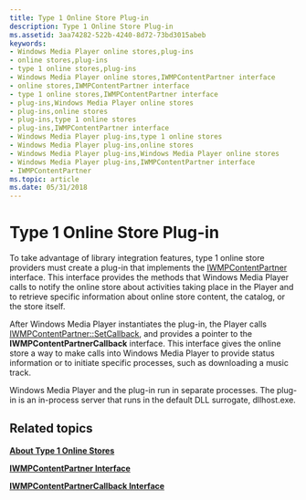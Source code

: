 ```yaml
---
title: Type 1 Online Store Plug-in
description: Type 1 Online Store Plug-in
ms.assetid: 3aa74282-522b-4240-8d72-73bd3015abeb
keywords:
- Windows Media Player online stores,plug-ins
- online stores,plug-ins
- type 1 online stores,plug-ins
- Windows Media Player online stores,IWMPContentPartner interface
- online stores,IWMPContentPartner interface
- type 1 online stores,IWMPContentPartner interface
- plug-ins,Windows Media Player online stores
- plug-ins,online stores
- plug-ins,type 1 online stores
- plug-ins,IWMPContentPartner interface
- Windows Media Player plug-ins,type 1 online stores
- Windows Media Player plug-ins,online stores
- Windows Media Player plug-ins,Windows Media Player online stores
- Windows Media Player plug-ins,IWMPContentPartner interface
- IWMPContentPartner
ms.topic: article
ms.date: 05/31/2018
---
```


# Type 1 Online Store Plug-in

To take advantage of library integration features, type 1 online store providers must create a plug-in that implements the [IWMPContentPartner](/windows/desktop/api/contentpartner/nn-contentpartner-iwmpcontentpartner) interface. This interface provides the methods that Windows Media Player calls to notify the online store about activities taking place in the Player and to retrieve specific information about online store content, the catalog, or the store itself.

After Windows Media Player instantiates the plug-in, the Player calls [IWMPContentPartner::SetCallback](/windows/desktop/api/contentpartner/nf-contentpartner-iwmpcontentpartner-setcallback), and provides a pointer to the **IWMPContentPartnerCallback** interface. This interface gives the online store a way to make calls into Windows Media Player to provide status information or to initiate specific processes, such as downloading a music track.

Windows Media Player and the plug-in run in separate processes. The plug-in is an in-process server that runs in the default DLL surrogate, dllhost.exe.

## Related topics

<dl> <dt>

[**About Type 1 Online Stores**](about-type-1-online-stores.md)
</dt> <dt>

[**IWMPContentPartner Interface**](/windows/desktop/api/contentpartner/nn-contentpartner-iwmpcontentpartner)
</dt> <dt>

[**IWMPContentPartnerCallback Interface**](/windows/desktop/api/contentpartner/nn-contentpartner-iwmpcontentpartnercallback)
</dt> </dl>

 

 




